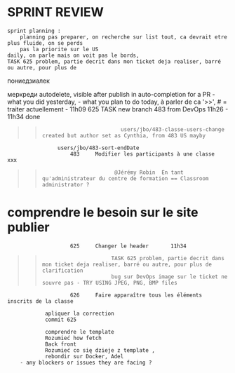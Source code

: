 # SPRINT REVIEW
    sprint planning : 
        planning pas preparer, on recherche sur list tout, ca devrait etre plus fluide, on se perds
        pas la priorite sur le US 
    daily, on parle mais on voit pas le bords, 
    TASK 625 problem, partie decrit dans mon ticket deja realiser, barré ou autre, pour plus de 

пониедзиалек

меркреди
    autodelete, visible after publish in auto-completion for a PR
        - what you did yesterday, 
        - what you plan to do today, à parler de ca '>>', # = traiter actuellement
            - 11h09
                625 TASK
                new branch 483 from DevOps              11h26 - 11h34    done
>>                              users/jbo/483-classe-users-change created but author set as Cynthia, from 483 US mayby
                    users/jbo/483-sort-endDate
                        483     Modifier les participants à une classe                      xxx
>>                            @Jérémy Robin  En tant qu'administrateur du centre de formation == Classroom administrator ? 
#                comprendre le besoin sur le site publier 
                        625     Changer le header       11h34
>>                           TASK 625 problem, partie decrit dans mon ticket deja realiser, barré ou autre, pour plus de clarification
>>                           bug sur DevOps image sur le ticket ne souvre pas - TRY USING JPEG, PNG, BMP files
                        626     Faire apparaître tous les éléments inscrits de la classe

                apliquer la correction
                commit 625

                comprendre le template
                Rozumieć how fetch 
                Back front
                Rozumieć co się dzieje z template ,
                rebondir sur Docker, Adel
        - any blockers or issues they are facing ? 